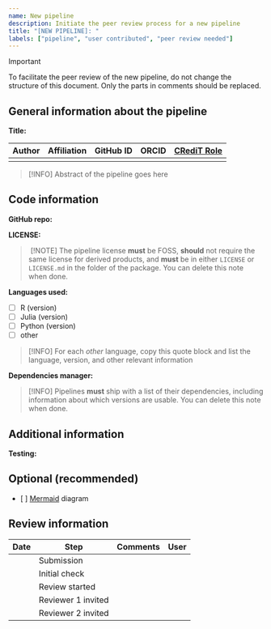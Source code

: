 ```yaml
---
name: New pipeline
description: Initiate the peer review process for a new pipeline
title: "[NEW PIPELINE]: "
labels: ["pipeline", "user contributed", "peer review needed"]
---
```


> [!IMPORTANT]
> To facilitate the peer review of the new pipeline, do not change the structure of this
> document. Only the parts in comments should be replaced.

## General information about the pipeline

**Title:** <!-- TITLE GOES HERE -->

| Author | Affiliation | GitHub ID | ORCID | [CRediT Role][role] |
|-------|-----|----|----|---|
| | | | | |

[role]: https://credit.niso.org/

> [!INFO]
> Abstract of the pipeline goes here

## Code information

**GitHub repo:** <!-- REPO URL -->

**LICENSE:** <!-- LICENSE NAME HERE -->

> [!NOTE]
> The pipeline license **must** be FOSS, **should** not require the same license for derived
> products, and **must** be in either `LICENSE` or `LICENSE.md` in the folder of the
> package. You can delete this note when done.

**Languages used:**

- [ ] R (version)
- [ ] Julia (version)
- [ ] Python (version)
- [ ] other

> [!INFO]
> For each *other* language, copy this quote block and list the language, version, and other
> relevant information

**Dependencies manager:** <!-- LIST HERE -->

> [!INFO]
> Pipelines **must** ship with a list of their dependencies, including information about
> which versions are usable. You can delete this note when done.

## Additional information

**Testing:** <!-- free-form text to explain the testing/CI of the pipeline -->

## Optional (recommended)

- [ ] [Mermaid][mermaid] diagram

[mermaid]: https://github.blog/developer-skills/github/include-diagrams-markdown-files-mermaid/

## Review information

| Date | Step | Comments | User |
|----|----|----|----|
| <!-- TODAY YYYY-MM-DD --> | Submission | | <!-- YOUR GITHUB ID --> |
| | Initial check | | |
| | Review started | | |
| | Reviewer 1 invited | | |
| | Reviewer 2 invited | | |

